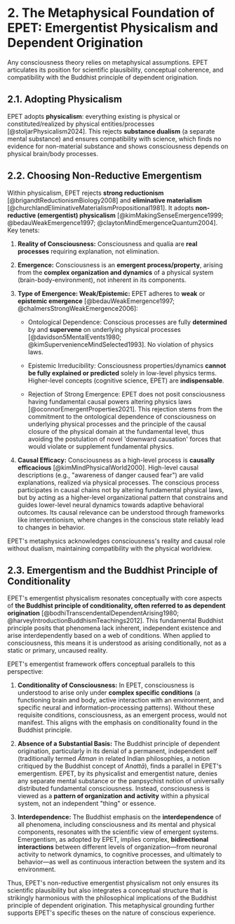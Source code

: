 # 2. The Metaphysical Foundation of EPET: Emergentist Physicalism and Dependent Origination

Any consciousness theory relies on metaphysical assumptions. EPET articulates its position for scientific plausibility, conceptual coherence, and compatibility with the Buddhist principle of dependent origination.

## 2.1. Adopting Physicalism

EPET adopts **physicalism**: everything existing is physical or constituted/realized by physical entities/processes [@stoljarPhysicalism2024]. This rejects **substance dualism** (a separate mental substance) and ensures compatibility with science, which finds no evidence for non-material substance and shows consciousness depends on physical brain/body processes.

## 2.2. Choosing Non-Reductive Emergentism

Within physicalism, EPET rejects **strong reductionism** [@brigandtReductionismBiology2008] and **eliminative materialism** [@churchlandEliminativeMaterialismPropositional1981]. It adopts **non-reductive (emergentist) physicalism** [@kimMakingSenseEmergence1999; @bedauWeakEmergence1997; @claytonMindEmergenceQuantum2004]. Key tenets:

1.  **Reality of Consciousness:** Consciousness and qualia are **real processes** requiring explanation, not elimination.
    
2.  **Emergence:** Consciousness is an **emergent process/property**, arising from the **complex organization and dynamics** of a physical system (brain-body-environment), not inherent in its components.
    
3.  **Type of Emergence: Weak/Epistemic:** EPET adheres to **weak** or **epistemic emergence** [@bedauWeakEmergence1997; @chalmersStrongWeakEmergence2006]:
    
    -   Ontological Dependence: Conscious processes are fully **determined** by and **supervene** on underlying physical processes [@davidson5MentalEvents1980; @kimSupervenienceMindSelected1993]. No violation of physics laws.
        
    -   Epistemic Irreducibility: Consciousness properties/dynamics **cannot be fully explained or predicted** solely in low-level physics terms. Higher-level concepts (cognitive science, EPET) are **indispensable**.
        
    -   Rejection of Strong Emergence: EPET does not posit consciousness having fundamental causal powers altering physics laws [@oconnorEmergentProperties2021]. This rejection stems from the commitment to the ontological dependence of consciousness on underlying physical processes and the principle of the causal closure of the physical domain at the fundamental level, thus avoiding the postulation of novel 'downward causation' forces that would violate or supplement fundamental physics.
        
4.  **Causal Efficacy:** Consciousness as a high-level process is **causally efficacious** [@kimMindPhysicalWorld2000]. High-level causal descriptions (e.g., "awareness of danger caused fear") are valid explanations, realized via physical processes. The conscious process participates in causal chains not by altering fundamental physical laws, but by acting as a higher-level organizational pattern that constrains and guides lower-level neural dynamics towards adaptive behavioral outcomes. Its causal relevance can be understood through frameworks like interventionism, where changes in the conscious state reliably lead to changes in behavior.
    

EPET's metaphysics acknowledges consciousness's reality and causal role without dualism, maintaining compatibility with the physical worldview.

## 2.3. Emergentism and the Buddhist Principle of Conditionality

EPET's emergentist physicalism resonates conceptually with core aspects of **the Buddhist principle of conditionality, often referred to as dependent origination** [@bodhiTranscendentalDependentArising1980; @harveyIntroductionBuddhismTeachings2012]. This fundamental Buddhist principle posits that phenomena lack inherent, independent existence and arise interdependently based on a web of conditions. When applied to consciousness, this means it is understood as arising conditionally, not as a static or primary, uncaused reality.

EPET's emergentist framework offers conceptual parallels to this perspective:

1.  **Conditionality of Consciousness:** In EPET, consciousness is understood to arise only under **complex specific conditions** (a functioning brain and body, active interaction with an environment, and specific neural and information-processing patterns). Without these requisite conditions, consciousness, as an emergent process, would not manifest. This aligns with the emphasis on conditionality found in the Buddhist principle.
    
2.  **Absence of a Substantial Basis:** The Buddhist principle of dependent origination, particularly in its denial of a permanent, independent self (traditionally termed *Ātman* in related Indian philosophies, a notion critiqued by the Buddhist concept of *Anattā*), finds a parallel in EPET's emergentism. EPET, by its physicalist and emergentist nature, denies any separate mental substance or the panpsychist notion of universally distributed fundamental consciousness. Instead, consciousness is viewed as a **pattern of organization and activity** within a physical system, not an independent "thing" or essence.
    
3.  **Interdependence:** The Buddhist emphasis on the **interdependence** of all phenomena, including consciousness and its mental and physical components, resonates with the scientific view of emergent systems. Emergentism, as adopted by EPET, implies complex, **bidirectional interactions** between different levels of organization—from neuronal activity to network dynamics, to cognitive processes, and ultimately to behavior—as well as continuous interaction between the system and its environment.

Thus, EPET's non-reductive emergentist physicalism not only ensures its scientific plausibility but also integrates a conceptual structure that is strikingly harmonious with the philosophical implications of the Buddhist principle of dependent origination. This metaphysical grounding further supports EPET's specific theses on the nature of conscious experience.
